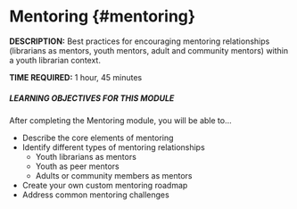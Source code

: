 # Mentoring {#mentoring}

**DESCRIPTION:** Best practices for encouraging mentoring relationships (librarians as mentors, youth mentors, adult and community mentors) within a youth librarian context.

**TIME REQUIRED:** 1 hour, 45 minutes

<div class="table-format objectives"><span class="title"><h5>LEARNING OBJECTIVES FOR THIS MODULE</h5></span>
After completing the Mentoring module, you will be able to…
<ul><li>Describe the core elements of mentoring</li><li>Identify different types of mentoring relationships<ul><li>Youth librarians as mentors</li><li>Youth as peer mentors</li><li>Adults or community members as mentors</li></ul><li>Create your own custom mentoring roadmap<li>Address common mentoring challenges</li></ul></div>